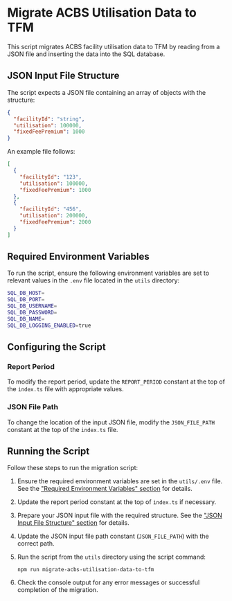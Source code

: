 
# Migrate ACBS Utilisation Data to TFM

This script migrates ACBS facility utilisation data to TFM by reading from a
JSON file and inserting the data into the SQL database.

## JSON Input File Structure

The script expects a JSON file containing an array of objects with the structure:

```json
{
  "facilityId": "string",
  "utilisation": 100000,
  "fixedFeePremium": 1000
}
```

An example file follows:

```json
[
  {
    "facilityId": "123",
    "utilisation": 100000,
    "fixedFeePremium": 1000
  },
  {
    "facilityId": "456",
    "utilisation": 200000,
    "fixedFeePremium": 2000
  }
]
```

## Required Environment Variables

To run the script, ensure the following environment variables are set to
relevant values in the `.env` file located in the `utils` directory:

```sh
SQL_DB_HOST=
SQL_DB_PORT=
SQL_DB_USERNAME=
SQL_DB_PASSWORD=
SQL_DB_NAME=
SQL_DB_LOGGING_ENABLED=true
```

## Configuring the Script

### Report Period

To modify the report period, update the `REPORT_PERIOD` constant at the top of
the `index.ts` file with appropriate values.

### JSON File Path

To change the location of the input JSON file, modify the `JSON_FILE_PATH`
constant at the top of the `index.ts` file.

## Running the Script

Follow these steps to run the migration script:

1. Ensure the required environment variables are set in the `utils/.env` file.
See the
["Required Environment Variables" section](#required-environment-variables)
for details.
2. Update the report period constant at the top of `index.ts` if necessary.
3. Prepare your JSON input file with the required structure. See the
["JSON Input File Structure" section](#json-input-file-structure) for details.
4. Update the JSON input file path constant (`JSON_FILE_PATH`) with the
correct path.
5. Run the script from the `utils` directory using the script command:

    `npm run migrate-acbs-utilisation-data-to-tfm`

6. Check the console output for any error messages or successful completion of
the migration.
